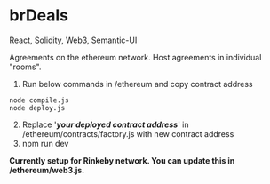 # brDeals

React, Solidity, Web3, Semantic-UI

Agreements on the ethereum network.
Host agreements in individual "rooms". 

1. Run below commands in /ethereum and copy contract address
```
node compile.js
node deploy.js
```
2. Replace '***your deployed contract address***' in /ethereum/contracts/factory.js with new contract address
3. npm run dev

**Currently setup for Rinkeby network. You can update this in /ethereum/web3.js.**
